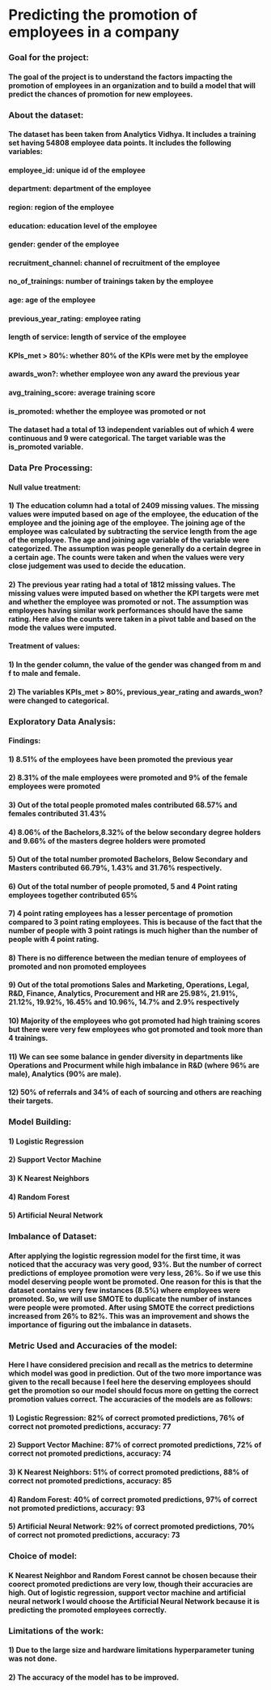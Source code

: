 # Predicting the promotion of employees in a company

### Goal for the project:

#### The goal of the project is to understand the factors impacting the promotion of employees in an organization and to build a model that will predict the chances of promotion for new employees.

### About the dataset:

#### The dataset has been taken from Analytics Vidhya. It includes a training set having 54808 employee data points. It includes the following variables:

#### employee_id: unique id of the employee
#### department: department of the employee
#### region: region of the employee
#### education: education level of the employee
#### gender: gender of the employee
#### recruitment_channel: channel of recruitment of the employee
#### no_of_trainings: number of trainings taken by the employee
#### age: age of the employee
#### previous_year_rating: employee rating
#### length of service: length of service of the employee
#### KPIs_met > 80%: whether 80% of the KPIs were met by the employee
#### awards_won?: whether employee won any award the previous year
#### avg_training_score: average training score
#### is_promoted: whether the employee was promoted or not

#### The dataset had a total of 13 independent variables out of which 4 were continuous and 9 were categorical. The target variable was the is_promoted variable.

### Data Pre Processing:

#### Null value treatment: 

#### 1) The education column had a total of 2409 missing values. The missing values were imputed based on age of the employee, the education of the employee and the joining age of the employee. The joining age of the employee was calculated by subtracting the service length from the age of the employee. The age and joining age  variable of the variable were categorized. The assumption was people generally do a certain degree in a certain age. The counts were taken and when the values were very close judgement was used to decide the education.

#### 2) The previous year rating had a total of 1812 missing values. The missing values were imputed based on whether the KPI targets were met and whether the employee was promoted or not. The assumption was employees having similar work performances should have the same rating. Here also the counts were taken in a pivot table and based on the mode the values were imputed.

#### Treatment of values:

#### 1) In the gender column, the value of the gender was changed from m and f to male and female.
#### 2) The variables KPIs_met > 80%, previous_year_rating and awards_won? were changed to categorical.

### Exploratory Data Analysis:

#### Findings:
#### 1) 8.51% of the employees have been promoted the previous year
#### 2) 8.31% of the male employees were promoted and 9% of the female employees were promoted
#### 3) Out of the total people promoted males contributed 68.57% and females contributed 31.43%
#### 4) 8.06% of the Bachelors,8.32% of the below secondary degree holders and  9.66% of the masters degree holders were promoted
#### 5) Out of the total number promoted Bachelors, Below Secondary and Masters contributed 66.79%, 1.43% and 31.76%       respectively.
#### 6) Out of the total number of people promoted, 5 and 4 Point rating employees together contributed 65%
#### 7) 4 point rating employees has a lesser percentage of promotion compared to 3 point rating employees. This is because of the fact that the number of people with 3 point ratings is much higher than the number of people with 4 point rating.
#### 8) There is no difference between the median tenure of employees of promoted and non promoted employees
#### 9) Out of the total promotions Sales and Marketing, Operations, Legal, R&D, Finance, Analytics, Procurement and HR are 25.98%, 21.91%, 21.12%,  19.92%, 16.45% and 10.96%, 14.7% and 2.9% respectively
#### 10) Majority of the employees who got promoted had high training scores but there were very few employees who got promoted  and took more than 4 trainings.
#### 11) We can see some balance in gender diversity in departments like Operations and Procurment while high imbalance in R&D (where 96% are male), Analytics (90% are male).
#### 12) 50% of referrals and 34% of each of sourcing and others are reaching their targets.

### Model Building: 

#### 1) Logistic Regression
#### 2) Support Vector Machine
#### 3) K Nearest Neighbors
#### 4) Random Forest
#### 5) Artificial Neural Network

### Imbalance of Dataset:

#### After applying the logistic regression model for the first time, it was noticed that the accuracy was very good, 93%. But the number of correct predictions of employee promotion were very less, 26%. So if we use this model deserving people wont be promoted. One reason for this is that the dataset contains very few instances (8.5%) where employees were promoted. So, we will use SMOTE to duplicate the number of instances were people were promoted. After using SMOTE the correct predictions increased from 26% to 82%. This was an improvement and shows the importance of figuring out the imbalance in datasets.

### Metric Used and Accuracies of the model: 

#### Here I have considered precision and recall as the metrics to determine which model was good in prediction. Out of the two more importance was given to the recall because I feel here the deserving employees should get the promotion so our model should focus more on getting the correct promotion values correct. The accuracies of the models are as follows:

#### 1) Logistic Regression: 82% of correct promoted predictions, 76% of correct not promoted predictions, accuracy: 77
#### 2) Support Vector Machine: 87% of correct promoted predictions, 72% of correct not promoted predictions, accuracy: 74
#### 3) K Nearest Neighbors: 51% of correct promoted predictions, 88% of correct not promoted predictions, accuracy: 85
#### 4) Random Forest: 40% of correct promoted predictions, 97% of correct not promoted predictions, accuracy: 93
#### 5) Artificial Neural Network: 92% of correct promoted predictions, 70% of correct not promoted predictions, accuracy: 73

### Choice of model:

#### K Nearest Neighbor and Random Forest cannot be chosen because their coorect promoted predictions are very low, though their accuracies are high. Out of logistic regression, support vector machine and artificial neural network I would choose the Artificial Neural Network because it is predicting the promoted employees correctly.

### Limitations of the work:

#### 1) Due to the large size and hardware limitations hyperparameter tuning was not done.
#### 2) The accuracy of the model has to be improved. 

